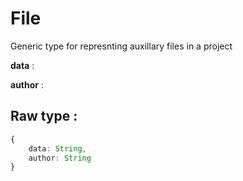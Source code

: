 # File

Generic type for represnting auxillary files in a project

**data** :

**author** :

## Raw type :

```typescript
{
    data: String,
    author: String
}
```
